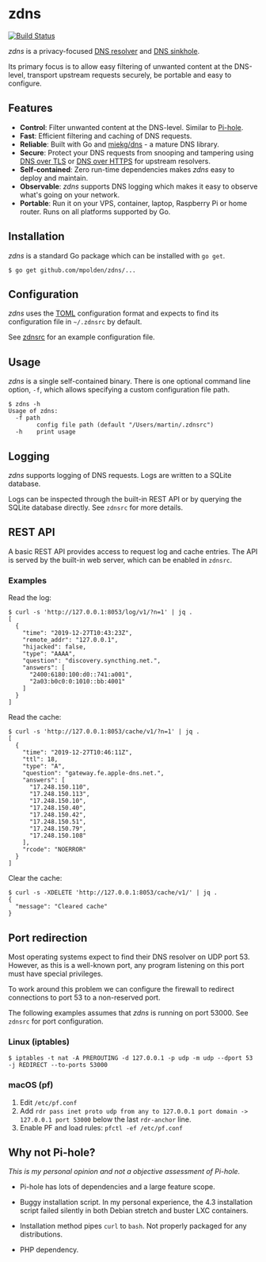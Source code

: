 # zdns

[![Build Status](https://travis-ci.org/mpolden/zdns.svg?branch=master)](https://travis-ci.org/mpolden/zdns)

_zdns_ is a privacy-focused [DNS
resolver](https://en.wikipedia.org/wiki/Domain_Name_System#DNS_resolvers) and
[DNS sinkhole](https://en.wikipedia.org/wiki/DNS_sinkhole).

Its primary focus is to allow easy filtering of unwanted content at the
DNS-level, transport upstream requests securely, be portable and easy to
configure.

## Features

* **Control**: Filter unwanted content at the DNS-level. Similar to
  [Pi-hole](https://github.com/pi-hole/pi-hole).
* **Fast**: Efficient filtering and caching of DNS requests.
* **Reliable**: Built with Go and [miekg/dns](https://github.com/miekg/dns) - a
  mature DNS library.
* **Secure**: Protect your DNS requests from snooping and tampering using [DNS
  over TLS](https://en.wikipedia.org/wiki/DNS_over_TLS) or [DNS over
  HTTPS](https://en.wikipedia.org/wiki/DNS_over_HTTPS) for upstream resolvers.
* **Self-contained**: Zero run-time dependencies makes _zdns_ easy to deploy and
  maintain.
* **Observable**: _zdns_ supports DNS logging which makes it easy to observe what's
  going on your network.
* **Portable**: Run it on your VPS, container, laptop, Raspberry Pi or home
  router. Runs on all platforms supported by Go.

## Installation

_zdns_ is a standard Go package which can be installed with `go get`.

``` shell
$ go get github.com/mpolden/zdns/...
```

## Configuration

_zdns_ uses the [TOML](https://github.com/toml-lang/toml) configuration format
and expects to find its configuration file in `~/.zdnsrc` by default.

See [zdnsrc](zdnsrc) for an example configuration file.

## Usage

_zdns_ is a single self-contained binary. There is one optional command line
option, `-f`, which allows specifying a custom configuration file path.

``` shell
$ zdns -h
Usage of zdns:
  -f path
    	config file path (default "/Users/martin/.zdnsrc")
  -h	print usage
```

## Logging

_zdns_ supports logging of DNS requests. Logs are written to a SQLite database.

Logs can be inspected through the built-in REST API or by querying the SQLite
database directly. See `zdnsrc` for more details.

## REST API

A basic REST API provides access to request log and cache entries. The API is
served by the built-in web server, which can be enabled in `zdnsrc`.

### Examples

Read the log:
```shell
$ curl -s 'http://127.0.0.1:8053/log/v1/?n=1' | jq .
[
  {
    "time": "2019-12-27T10:43:23Z",
    "remote_addr": "127.0.0.1",
    "hijacked": false,
    "type": "AAAA",
    "question": "discovery.syncthing.net.",
    "answers": [
      "2400:6180:100:d0::741:a001",
      "2a03:b0c0:0:1010::bb:4001"
    ]
  }
]
```

Read the cache:
```shell
$ curl -s 'http://127.0.0.1:8053/cache/v1/?n=1' | jq .
[
  {
    "time": "2019-12-27T10:46:11Z",
    "ttl": 18,
    "type": "A",
    "question": "gateway.fe.apple-dns.net.",
    "answers": [
      "17.248.150.110",
      "17.248.150.113",
      "17.248.150.10",
      "17.248.150.40",
      "17.248.150.42",
      "17.248.150.51",
      "17.248.150.79",
      "17.248.150.108"
    ],
    "rcode": "NOERROR"
  }
]
```

Clear the cache:
```shell
$ curl -s -XDELETE 'http://127.0.0.1:8053/cache/v1/' | jq .
{
  "message": "Cleared cache"
}
```

## Port redirection

Most operating systems expect to find their DNS resolver on UDP port 53.
However, as this is a well-known port, any program listening on this port must
have special privileges.

To work around this problem we can configure the firewall to redirect
connections to port 53 to a non-reserved port.

The following examples assumes that _zdns_ is running on port 53000. See
`zdnsrc` for port configuration.

### Linux (iptables)

``` shell
$ iptables -t nat -A PREROUTING -d 127.0.0.1 -p udp -m udp --dport 53 -j REDIRECT --to-ports 53000
```

### macOS (pf)

1. Edit `/etc/pf.conf`
2. Add `rdr pass inet proto udp from any to 127.0.0.1 port domain -> 127.0.0.1 port 53000` below the last `rdr-anchor` line.
3. Enable PF and load rules: `pfctl -ef /etc/pf.conf`

## Why not Pi-hole?

_This is my personal opinion and not a objective assessment of Pi-hole._

* Pi-hole has lots of dependencies and a large feature scope.

* Buggy installation script. In my personal experience, the 4.3 installation
  script failed silently in both Debian stretch and buster LXC containers.
  
* Installation method pipes `curl` to `bash`. Not properly packaged for any
  distributions.

* PHP dependency.

